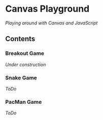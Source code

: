 # Canvas Playground
_Playing around with Canvas and JavaScript_

## Contents
### Breakout Game 
_Under construction_
### Snake Game
_ToDo_
### PacMan Game
_ToDo_